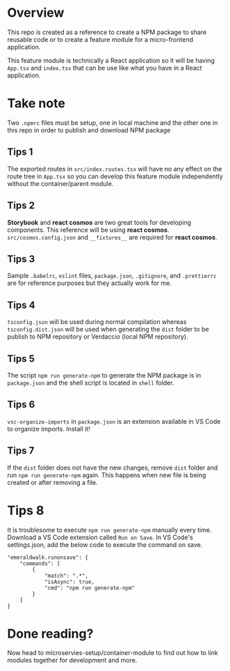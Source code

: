 # Overview

This repo is created as a reference to create a NPM package to share reusable code or to create a feature module for a micro-frontend application.

This feature module is technically a React application so it will be having `App.tsx` and `index.tsx` that can be use like what you have in a React application.

# Take note
Two `.npmrc` files must be setup, one in local machine and the other one in this repo in order to publish and download NPM package

## Tips 1
The exported routes in `src/index.routes.tsx` will have no any effect on the route tree in `App.tsx` so you can develop this feature module independently without the container/parent module.

## Tips 2
**Storybook** and **react cosmos** are two great tools for developing components. This reference will be using **react cosmos**.\
`src/cosmos.config.json` and `__fixtures__` are required for **react cosmos**.

## Tips 3
Sample `.babelrc`, `eslint` files, `package.json`, `.gitignore`, and `.prettierrc` are for reference purposes but they actually work for me.

## Tips 4
`tsconfig.json` will be used during normal compilation whereas `tsconfig.dist.json` will be used when generating the `dist` folder to be publish to NPM repository or Verdaccio (local NPM repository).

## Tips 5
The script `npm run generate-npm` to generate the NPM package is in `package.json` and the shell script is located in `shell` folder.

## Tips 6
`vsc-organize-imports` in `package.json` is an extension available in VS Code to organize imports. Install it!

## Tips 7
If the `dist` folder does not have the new changes, remove `dist` folder and run `npm run generate-npm` again. This happens when new file is being created or after removing a file.

# Tips 8
It is troublesome to execute `npm run generate-npm` manually every time. Download a VS Code extension called `Run on Save`. In VS Code's settings.json, add the below code to execute the command on save. 
```
"emeraldwalk.runonsave": {
    "commands": [
        {
            "match": ".*",
            "isAsync": true,
            "cmd": "npm run generate-npm"
        }
    ]
}
```

# Done reading? 
Now head to microservies-setup/container-module to find out how to link modules together for development and more.
